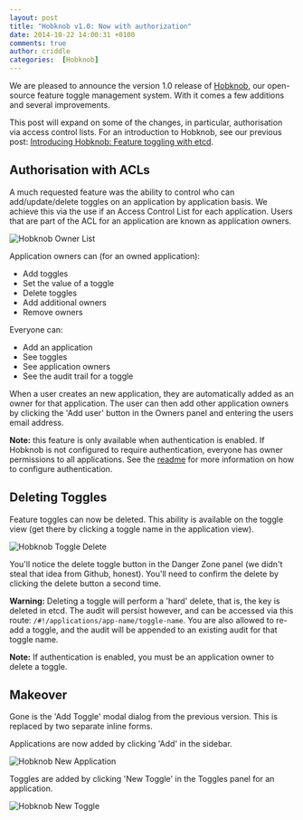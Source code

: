 ```yaml
---
layout: post
title: "Hobknob v1.0: Now with authorization"
date: 2014-10-22 14:00:31 +0100
comments: true
author: criddle
categories:  [Hobknob]
---
```

We are pleased to announce the version 1.0 release of [Hobknob](https://github.com/opentable/hobknob), our open-source feature toggle management system. With it comes a few additions and several improvements. 

This post will expand on some of the changes, in particular, authorisation via access control lists.
For an introduction to Hobknob, see our previous post: [Introducing Hobknob: Feature toggling with etcd](http://tech.opentable.co.uk/blog/2014/09/04/introducing-hobknob-feature-toggling-with-etcd/).

Authorisation with ACLs
---
A much requested feature was the ability to control who can add/update/delete toggles on an application by application basis. We achieve this via the use if an Access Control List for each application. Users that are part of the ACL for an application are known as application owners.

![Hobknob Owner List](/images/posts/hobknob-owners.png)

Application owners can (for an owned application):

- Add toggles
- Set the value of a toggle
- Delete toggles
- Add additional owners
- Remove owners

Everyone can:

- Add an application
- See toggles
- See application owners
- See the audit trail for a toggle

When a user creates an new application, they are automatically added as an owner for that application.
The user can then add other application owners by clicking the 'Add user' button in the Owners panel and entering the users email address.

**Note:** this feature is only available when authentication is enabled. If Hobknob is not configured to require authentication, everyone has owner permissions to all applications. See the [readme](https://github.com/opentable/hobknob#configuring-authentication) for more information on how to configure authentication.

Deleting Toggles
---
Feature toggles can now be deleted. This ability is available on the toggle view (get there by clicking a toggle name in the application view).

![Hobknob Toggle Delete](/images/posts/hobknob-delete.png)

You'll notice the delete toggle button in the Danger Zone panel (we didn't steal that idea from Github, honest). You'll need to confirm the delete by clicking the delete button a second time.

**Warning:** Deleting a toggle will perform a 'hard' delete, that is, the key is deleted in etcd. The audit will persist however, and can be accessed via this route: `/#!/applications/app-name/toggle-name`. You are also allowed to re-add a toggle, and the audit will be appended to an existing audit for that toggle name.

**Note:** If authentication is enabled, you must be an application owner to delete a toggle.

Makeover
---
Gone is the 'Add Toggle' modal dialog from the previous version. This is replaced by two separate inline forms.

Applications are now added by clicking 'Add' in the sidebar.

![Hobknob New Application](/images/posts/hobknob-newapplication.png)

Toggles are added by clicking 'New Toggle' in the Toggles panel for an application.

![Hobknob New Toggle](/images/posts/hobknob-newtoggle-v2.png)

